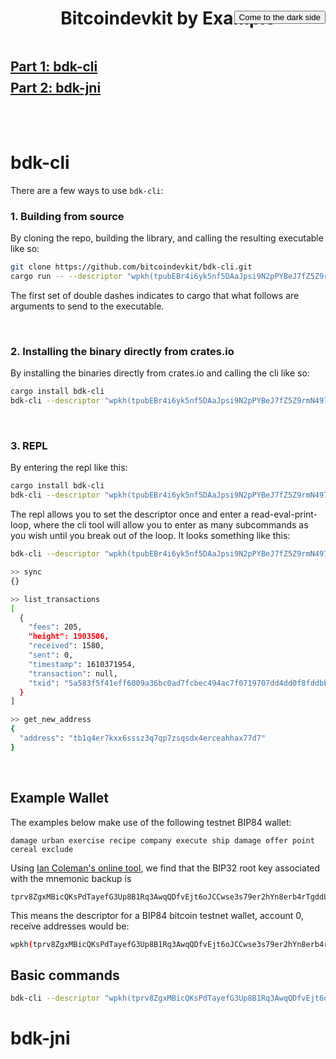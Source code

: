 <div align="center">
  <h1>Bitcoindevkit by Example</h1>
</div>

<p style="text-align: right; height: 0px">
  <button class="btn js-toggle-dark-mode" style="position: relative; top: -3rem">Come to the dark side</button>
</p>

<h2 style="margin-bottom: -1em;"><a href="https://thunderbiscuit.github.io/bitcoindevkit-by-example/#bdk-cli">Part 1: bdk-cli</a></h2>
<h2><a href="https://thunderbiscuit.github.io/bitcoindevkit-by-example/#bdk-jni">Part 2: bdk-jni</a></h2>

<br/>
<br/>

# bdk-cli
There are a few ways to use `bdk-cli`:

### 1. Building from source
By cloning the repo, building the library, and calling the resulting executable like so:

```sh
git clone https://github.com/bitcoindevkit/bdk-cli.git
cargo run -- --descriptor "wpkh(tpubEBr4i6yk5nf5DAaJpsi9N2pPYBeJ7fZ5Z9rmN4977iYLCGco1VyjB9tvvuvYtfZzjD5A8igzgw3HeWeeKFmanHYqksqZXYXGsw5zjnj7KM9/*)" sync
```
The first set of double dashes indicates to cargo that what follows are arguments to send to the executable.

<br>

### 2. Installing the binary directly from crates.io
By installing the binaries directly from crates.io and calling the cli like so:

```sh
cargo install bdk-cli
bdk-cli --descriptor "wpkh(tpubEBr4i6yk5nf5DAaJpsi9N2pPYBeJ7fZ5Z9rmN4977iYLCGco1VyjB9tvvuvYtfZzjD5A8igzgw3HeWeeKFmanHYqksqZXYXGsw5zjnj7KM9/*)" sync  
```

<br>

### 3. REPL
By entering the repl like this:

```sh
cargo install bdk-cli
bdk-cli --descriptor "wpkh(tpubEBr4i6yk5nf5DAaJpsi9N2pPYBeJ7fZ5Z9rmN4977iYLCGco1VyjB9tvvuvYtfZzjD5A8igzgw3HeWeeKFmanHYqksqZXYXGsw5zjnj7KM9/*)" repl  
```
The repl allows you to set the descriptor once and enter a read-eval-print-loop, where the cli tool will allow you to enter as many subcommands as you wish until you break out of the loop. It looks something like this:

```sh
bdk-cli --descriptor "wpkh(tpubEBr4i6yk5nf5DAaJpsi9N2pPYBeJ7fZ5Z9rmN4977iYLCGco1VyjB9tvvuvYtfZzjD5A8igzgw3HeWeeKFmanHYqksqZXYXGsw5zjnj7KM9/*)" repl  

>> sync
{}

>> list_transactions
[
  {
    "fees": 205,
    "height": 1903506,
    "received": 1580,
    "sent": 0,
    "timestamp": 1610371954,
    "transaction": null,
    "txid": "5a583f5f41eff6009a36bc0ad7fcbec494ac7f0719707dd4dd0f8fddbb3e0b26"
  }
]

>> get_new_address
{
  "address": "tb1q4er7kxx6sssz3q7qp7zsqsdx4erceahhax77d7"
}
```

<br>

## Example Wallet

The examples below make use of the following testnet BIP84 wallet:
```
damage urban exercise recipe company execute ship damage offer point cereal exclude
```

Using [Ian Coleman's online tool](https://iancoleman.io/bip39/), we find that the BIP32 root key associated with the mnemonic backup is
```
tprv8ZgxMBicQKsPdTayefG3Up8B1Rq3AwqQDfvEjt6oJCCwse3s79er2hYn8erb4rTgddL55SGKa8TjkoytzZXc7Kj4BLZwu2rzCFbE1KMfQtF
```

This means the descriptor for a BIP84 bitcoin testnet wallet, account 0, receive addresses would be:
```sh
wpkh(tprv8ZgxMBicQKsPdTayefG3Up8B1Rq3AwqQDfvEjt6oJCCwse3s79er2hYn8erb4rTgddL55SGKa8TjkoytzZXc7Kj4BLZwu2rzCFbE1KMfQtF/84'/1'/0'/0/*)
```

## Basic commands
```sh
bdk-cli --descriptor "wpkh(tprv8ZgxMBicQKsPdTayefG3Up8B1Rq3AwqQDfvEjt6oJCCwse3s79er2hYn8erb4rTgddL55SGKa8TjkoytzZXc7Kj4BLZwu2rzCFbE1KMfQtF/84'/1'/0'/0/*)" sync
```

# bdk-jni












<script>
const toggleDarkMode = document.querySelector('.js-toggle-dark-mode');

jtd.addEvent(toggleDarkMode, 'click', function(){
  if (jtd.getTheme() === 'dark') {
    jtd.setTheme('light');
    toggleDarkMode.textContent = 'Come to the dark side';
  } else {
    jtd.setTheme('dark');
    toggleDarkMode.textContent = 'Return to the light side';
  }
});
</script>